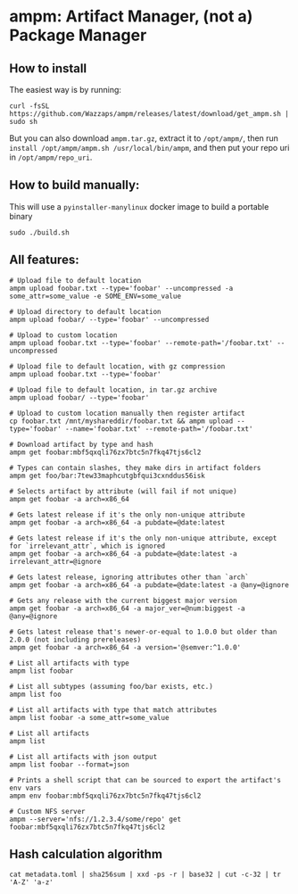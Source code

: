# ampm: Artifact Manager, (not a) Package Manager

## How to install

The easiest way is by running:
```shell
curl -fsSL https://github.com/Wazzaps/ampm/releases/latest/download/get_ampm.sh | sudo sh
```
But you can also download `ampm.tar.gz`, extract it to `/opt/ampm/`,
then run `install /opt/ampm/ampm.sh /usr/local/bin/ampm`, and then put your repo uri in `/opt/ampm/repo_uri`.

## How to build manually:

This will use a `pyinstaller-manylinux` docker image to build a portable binary

```shell
sudo ./build.sh
```

## All features:

```shell
# Upload file to default location
ampm upload foobar.txt --type='foobar' --uncompressed -a some_attr=some_value -e SOME_ENV=some_value

# Upload directory to default location
ampm upload foobar/ --type='foobar' --uncompressed

# Upload to custom location
ampm upload foobar.txt --type='foobar' --remote-path='/foobar.txt' --uncompressed

# Upload file to default location, with gz compression
ampm upload foobar.txt --type='foobar'

# Upload file to default location, in tar.gz archive
ampm upload foobar/ --type='foobar'

# Upload to custom location manually then register artifact
cp foobar.txt /mnt/myshareddir/foobar.txt && ampm upload --type='foobar' --name='foobar.txt' --remote-path='/foobar.txt'

# Download artifact by type and hash
ampm get foobar:mbf5qxqli76zx7btc5n7fkq47tjs6cl2

# Types can contain slashes, they make dirs in artifact folders
ampm get foo/bar:7tew33maphcutgbfqui3cxnddus56isk

# Selects artifact by attribute (will fail if not unique)
ampm get foobar -a arch=x86_64

# Gets latest release if it's the only non-unique attribute
ampm get foobar -a arch=x86_64 -a pubdate=@date:latest

# Gets latest release if it's the only non-unique attribute, except for `irrelevant_attr`, which is ignored
ampm get foobar -a arch=x86_64 -a pubdate=@date:latest -a irrelevant_attr=@ignore

# Gets latest release, ignoring attributes other than `arch`
ampm get foobar -a arch=x86_64 -a pubdate=@date:latest -a @any=@ignore

# Gets any release with the current biggest major version
ampm get foobar -a arch=x86_64 -a major_ver=@num:biggest -a @any=@ignore

# Gets latest release that's newer-or-equal to 1.0.0 but older than 2.0.0 (not including prereleases)
ampm get foobar -a arch=x86_64 -a version='@semver:^1.0.0'

# List all artifacts with type
ampm list foobar

# List all subtypes (assuming foo/bar exists, etc.)
ampm list foo

# List all artifacts with type that match attributes
ampm list foobar -a some_attr=some_value

# List all artifacts
ampm list

# List all artifacts with json output
ampm list foobar --format=json

# Prints a shell script that can be sourced to export the artifact's env vars
ampm env foobar:mbf5qxqli76zx7btc5n7fkq47tjs6cl2

# Custom NFS server
ampm --server='nfs://1.2.3.4/some/repo' get foobar:mbf5qxqli76zx7btc5n7fkq47tjs6cl2
```

## Hash calculation algorithm

`cat metadata.toml | sha256sum | xxd -ps -r | base32 | cut -c-32 | tr 'A-Z' 'a-z'`